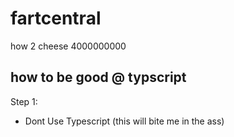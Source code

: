 # fartcentral
how 2 cheese 4000000000

## how to be good @ typscript

Step 1:
  - Dont Use Typescript (this will bite me in the ass)
